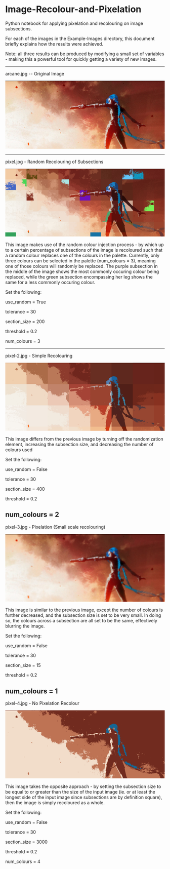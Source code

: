 # Image-Recolour-and-Pixelation
Python notebook for applying pixelation and recolouring on image subsections.

For each of the images in the Example-Images directory, this document briefly explains how the results were achieved.

Note: all three results can be produced by modifying a small set of variables - making this a powerful tool for quickly getting a variety of new images.

---

arcane.jpg -- Original Image

![alt text](./Example-Images/arcane.jpg)

---

pixel.jpg - Random Recolouring of Subsections

![alt text](./Example-Images/pixel.jpg)

This image makes use of the random colour injection process - by which up to a certain percentage of subsections of the image is recoloured such that a random colour replaces one of the colours in the palette. Currently, only three colours can be selected in the palette (num_colours = 3), meaning one of those colours will randomly be replaced. The purple subsection in the middle of the image shows the most commonly occuring colour being replaced, while the green subsection encompassing her leg shows the same for a less commonly occuring colour.

Set the following:

use_random = True

tolerance = 30

section_size = 200

threshold = 0.2

num_colours = 3

---

pixel-2.jpg - Simple Recolouring

![alt text](./Example-Images/pixel-2.jpg)

This image differs from the previous image by turning off the randomization element, increasing the subsection size, and decreasing the number of colours used

Set the following:

use_random = False

tolerance = 30

section_size = 400

threshold = 0.2

num_colours = 2
---

pixel-3.jpg - Pixelation (Small scale recolouring)

![alt text](./Example-Images/pixel-3.jpg)

This image is similar to the previous image, except the number of colours is further decreased, and the subsection size is set to be very small. In doing so, the colours across a subsection are all set to be the same, effectively blurring the image.

Set the following:

use_random = False

tolerance = 30

section_size = 15

threshold = 0.2

num_colours = 1
---

pixel-4.jpg - No Pixelation Recolour

![alt text](./Example-Images/pixel-4.jpg)

This image takes the opposite approach - by setting the subsection size to be equal to or greater than the size of the input image (ie. or at least the longest side of the input image since subsections are by definition square), then the image is simply recoloured as a whole.

Set the following:

use_random = False

tolerance = 30

section_size = 3000

threshold = 0.2

num_colours = 4
